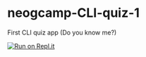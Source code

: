 # neogcamp-CLI-quiz-1
First CLI quiz app (Do you know me?)


[![Run on Repl.it](https://replit.com/badge/github/VasuGargDev/neogcamp-CLI-quiz-1)](https://replit.com/new/github/VasuGargDev/neogcamp-CLI-quiz-1)
